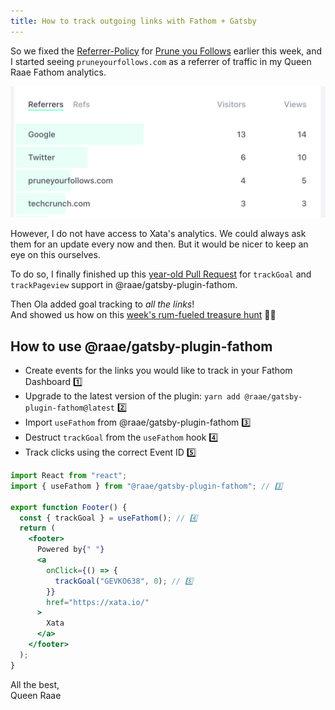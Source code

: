 ```yaml
---
title: How to track outgoing links with Fathom + Gatsby
---
```


So we fixed the [Referrer-Policy](/email/2023/01/referrer-policy) for [Prune you Follows](pruneyourfollows.com) earlier this week, and I started seeing `pruneyourfollows.com` as a referrer of traffic in my Queen Raae Fathom analytics.

[![Traffic coming from Google, Twitter, pruneyourfollows.com, techcrunch.com](./referrer-traffic.png)](https://app.usefathom.com/share/difbaeot/queen.raae.codes)

However, I do not have access to Xata's analytics. We could always ask them for an update every now and then. But it would be nicer to keep an eye on this ourselves.

To do so, I finally finished up this [year-old Pull Request](https://github.com/queen-raae/gatsby-plugin-fathom/issues/2) for `trackGoal` and `trackPageview` support in @raae/gatsby-plugin-fathom.

Then Ola added goal tracking to _all the links_!\
And showed us how on this [week's rum-fueled treasure hunt](https://youtu.be/SftxLYjW_ZQ) 🏴‍☠️

## How to use @raae/gatsby-plugin-fathom

- Create events for the links you would like to track in your Fathom Dashboard 1️⃣
- Upgrade to the latest version of the plugin: `yarn add @raae/gatsby-plugin-fathom@latest` 2️⃣
- Import `useFathom` from @raae/gatsby-plugin-fathom 3️⃣
- Destruct `trackGoal` from the `useFathom` hook 4️⃣
- Track clicks using the correct Event ID 5️⃣

```jsx
import React from "react";
import { useFathom } from "@raae/gatsby-plugin-fathom"; // 3️⃣

export function Footer() {
  const { trackGoal } = useFathom(); // 4️⃣
  return (
    <footer>
      Powered by{" "}
      <a
        onClick={() => {
          trackGoal("GEVKO638", 0); // 5️⃣
        }}
        href="https://xata.io/"
      >
        Xata
      </a>
    </footer>
  );
}
```

All the best,  
Queen Raae
